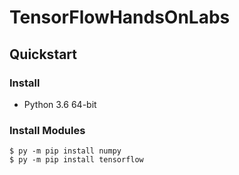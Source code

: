 # TensorFlowHandsOnLabs

## Quickstart

### Install

*  Python 3.6 64-bit

### Install Modules
```
$ py -m pip install numpy
$ py -m pip install tensorflow
```